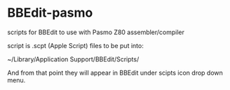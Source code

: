 # BBEdit-pasmo
scripts for BBEdit to use with Pasmo Z80 assembler/compiler

script is .scpt (Apple Script) files to be put into:

~/Library/Application Support/BBEdit/Scripts/

And from that point they will appear in BBEdit under scipts icon drop down menu.
